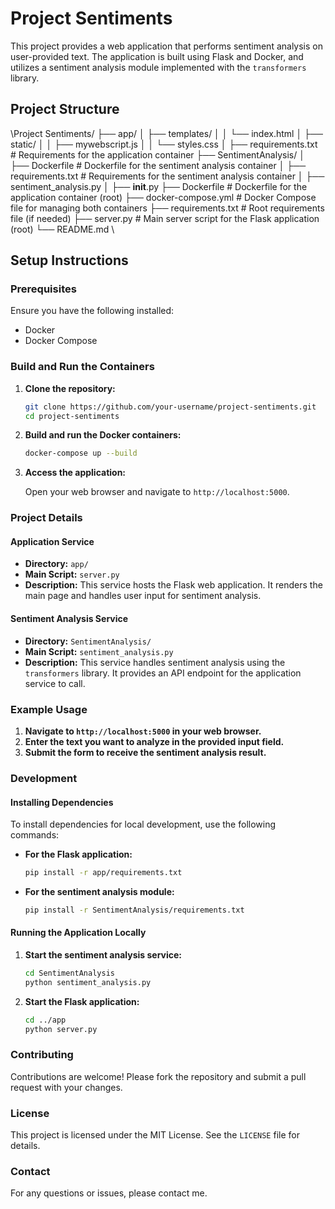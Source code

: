 # Project Sentiments

This project provides a web application that performs sentiment analysis on user-provided text. The application is built using Flask and Docker, and utilizes a sentiment analysis module implemented with the `transformers` library.

## Project Structure

\Project Sentiments/ ├── app/ │ ├── templates/ │ │ └── index.html │ ├── static/ │ │ ├── mywebscript.js │ │ └── styles.css │ ├── requirements.txt # Requirements for the application container ├── SentimentAnalysis/ │ ├── Dockerfile # Dockerfile for the sentiment analysis container │ ├── requirements.txt # Requirements for the sentiment analysis container │ ├── sentiment_analysis.py │ ├── __init__.py ├── Dockerfile # Dockerfile for the application container (root) ├── docker-compose.yml # Docker Compose file for managing both containers ├── requirements.txt # Root requirements file (if needed) ├── server.py # Main server script for the Flask application (root) └── README.md \

## Setup Instructions

### Prerequisites

Ensure you have the following installed:
- Docker
- Docker Compose

### Build and Run the Containers

1. **Clone the repository:**

    ```bash
    git clone https://github.com/your-username/project-sentiments.git
    cd project-sentiments
    ```

2. **Build and run the Docker containers:**

    ```bash
    docker-compose up --build
    ```

3. **Access the application:**

    Open your web browser and navigate to `http://localhost:5000`.

### Project Details

#### Application Service

- **Directory:** `app/`
- **Main Script:** `server.py`
- **Description:** This service hosts the Flask web application. It renders the main page and handles user input for sentiment analysis.

#### Sentiment Analysis Service

- **Directory:** `SentimentAnalysis/`
- **Main Script:** `sentiment_analysis.py`
- **Description:** This service handles sentiment analysis using the `transformers` library. It provides an API endpoint for the application service to call.

### Example Usage

1. **Navigate to `http://localhost:5000` in your web browser.**
2. **Enter the text you want to analyze in the provided input field.**
3. **Submit the form to receive the sentiment analysis result.**

### Development

#### Installing Dependencies

To install dependencies for local development, use the following commands:

- **For the Flask application:**

    ```bash
    pip install -r app/requirements.txt
    ```

- **For the sentiment analysis module:**

    ```bash
    pip install -r SentimentAnalysis/requirements.txt
    ```

#### Running the Application Locally

1. **Start the sentiment analysis service:**

    ```bash
    cd SentimentAnalysis
    python sentiment_analysis.py
    ```

2. **Start the Flask application:**

    ```bash
    cd ../app
    python server.py
    ```

### Contributing

Contributions are welcome! Please fork the repository and submit a pull request with your changes.

### License

This project is licensed under the MIT License. See the `LICENSE` file for details.

### Contact

For any questions or issues, please contact me.

